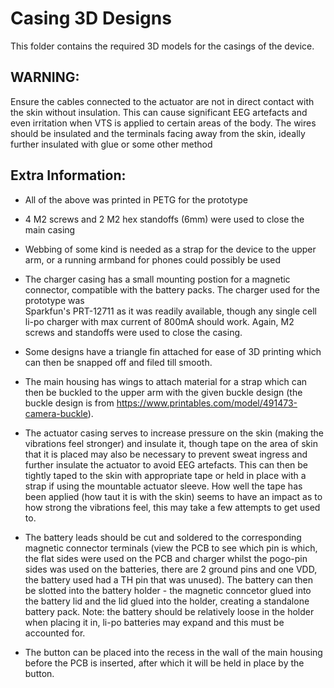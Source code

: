 # Casing 3D Designs

This folder contains the required 3D models for the casings of the device.

## WARNING: 
Ensure the cables connected to the actuator are not in direct contact with the skin without insulation. This can cause significant EEG artefacts and even irritation when VTS is applied to certain areas of the body. The wires should be insulated and the terminals facing away from the skin, ideally further insulated with glue or some other method


## Extra Information:
- All of the above was printed in PETG for the prototype

- 4 M2 screws and 2 M2 hex standoffs (6mm) were used to close the main casing

- Webbing of some kind is needed as a strap for the device to the upper arm, or a running armband for phones could possibly be used

- The charger casing has a small mounting postion for a magnetic connector, compatible with the battery packs. The charger used for the prototype was 	
Sparkfun's PRT-12711 as it was readily available, though any single cell li-po charger with max current of 800mA should work. Again, M2 screws and standoffs were used to close the casing.

- Some designs have a triangle fin attached for ease of 3D printing which can then be snapped off and filed till smooth.
  
- The main housing has wings to attach material for a strap which can then be buckled to the upper arm with the given buckle design (the buckle design is from https://www.printables.com/model/491473-camera-buckle).

- The actuator casing serves to increase pressure on the skin (making the vibrations feel stronger) and insulate it, though tape on the area of skin that it is placed may also be necessary to prevent sweat ingress and further insulate the actuator to avoid EEG artefacts. This can then be tightly taped to the skin with appropriate tape or held in place with a strap if using the mountable actuator sleeve. How well the tape has been applied (how taut it is with the skin)  seems to have an impact as to how strong the vibrations feel, this may take a few attempts to get used to.
  
- The battery leads should be cut and soldered to the corresponding magnetic connector terminals (view the PCB to see which pin is which, the flat sides were used on the PCB and charger whilst the pogo-pin sides was used on the batteries, there are 2 ground pins and one VDD, the battery used had a TH pin that was unused). The battery can then be slotted into the battery holder - the magnetic conncetor glued into the battery lid and the lid glued into the holder, creating a standalone battery pack. Note: the battery should be relatively loose in the holder when placing it in, li-po batteries may expand and this must be accounted for.

- The button can be placed into the recess in the wall of the main housing before the PCB is inserted, after which it will be held in place by the button.


